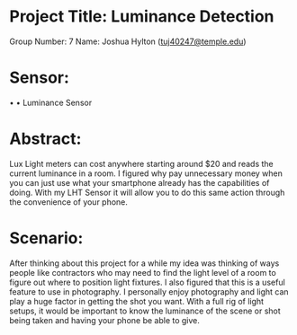 # Project Title: Luminance Detection

Group Number: 7
Name: Joshua Hylton (tuj40247@temple.edu)

# Sensor:
•	•	Luminance Sensor

# Abstract:
Lux Light meters can cost anywhere starting around $20 and reads the current luminance in a room. I figured why pay unnecessary money when you can just use what your smartphone already has the capabilities of doing. With my LHT Sensor it will allow you to do this same action through the convenience of your phone.

# Scenario:
After thinking about this project for a while my idea was thinking of ways people like contractors who may need to find the light level of a room to figure out where to position light fixtures. I also figured that this is a useful feature to use in photography. I personally enjoy photography and light can play a huge factor in getting the shot you want. With a full rig of light setups, it would be important to know the luminance of the scene or shot being taken and having your phone be able to give.
